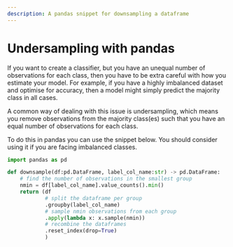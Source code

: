 ```yaml
---
description: A pandas snippet for downsampling a dataframe
---
```


# Undersampling with pandas

If you want to create a classifier, but you have an unequal number of observations for each class, then you have to be extra careful with how you estimate your model. For example, if you have a highly imbalanced dataset and optimise for accuracy, then a model might simply predict the majority class in all cases.

A common way of dealing with this issue is undersampling, which means you remove observations from the majority class\(es\) such that you have an equal number of observations for each class.

To do this in pandas you can use the snippet below. You should consider using it if you are facing imbalanced classes.

```py
import pandas as pd

def downsample(df:pd.DataFrame, label_col_name:str) -> pd.DataFrame:
    # find the number of observations in the smallest group
    nmin = df[label_col_name].value_counts().min()
    return (df
            # split the dataframe per group
            .groupby(label_col_name)
            # sample nmin observations from each group
            .apply(lambda x: x.sample(nmin))
            # recombine the dataframes 
            .reset_index(drop=True)
            )
```

